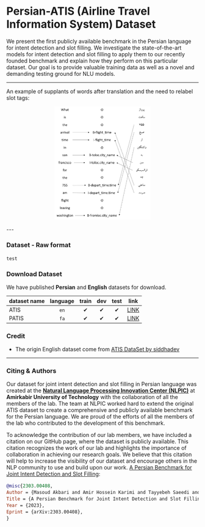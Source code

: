 # Persian-ATIS (Airline Travel Information System) Dataset
We present the first publicly available benchmark in the Persian language for intent detection and slot filling. We investigate the state-of-the-art models for intent detection and slot filling to apply them to our recently founded benchmark and explain how they perform on this particular dataset. Our goal is to provide valuable training data as well as a novel and demanding testing ground for NLU models.

---
An example of supplants of words after translation and the need to
relabel slot tags:
<p align="center">
<img src="https://github.com/Makbari1997/Persian-Atis/blob/main/figure.png"  width="50%"  height="30%">
</p>
---

### Dataset - Raw format
```text
test
```

### Download Dataset
We have published **Persian** and **English** datasets for download.

| dataset name | language   | train | dev   | test  | link   |           
| :----------- | :--------: | :---: | :---: | :---: | :----: |
| ATIS         | `en`       | ✔     | ✔    | ✔     | [LINK](https://test.com)  |
| PATIS        | `fa`       | ✔     | ✔    | ✔     | [LINK](https://test.com)  |


### Credit
* The origin English dataset come from [ATIS DataSet by siddhadev](https://www.kaggle.com/siddhadev/atis-dataset)

---
### Citing & Authors

Our dataset for joint intent detection and slot filling in Persian language was created at the **[Natural Language Processing Innovation Center (NLPIC)](https://nlpic.aut.ac.ir/)** at **Amirkabir University of Technology** with the collaboration of all the members of the lab. The team at NLPIC worked hard to extend the original ATIS dataset to create a comprehensive and publicly available benchmark for the Persian language. We are proud of the efforts of all the members of the lab who contributed to the development of this benchmark.

To acknowledge the contribution of our lab members, we have included a citation on our GitHub page, where the dataset is publicly available. This citation recognizes the work of our lab and highlights the importance of collaboration in achieving our research goals. We believe that this citation will help to increase the visibility of our dataset and encourage others in the NLP community to use and build upon our work.
[A Persian Benchmark for Joint Intent Detection and Slot Filling](https://arxiv.org/abs/2303.00408):

```bibtex 
@misc{2303.00408,
Author = {Masoud Akbari and Amir Hossein Karimi and Tayyebeh Saeedi and Zeinab Saeidi and Kiana Ghezelbash and Fatemeh Shamsezat and Mohammad Akbari and Ali Mohades},
Title = {A Persian Benchmark for Joint Intent Detection and Slot Filling},
Year = {2023},
Eprint = {arXiv:2303.00408},
}
```
